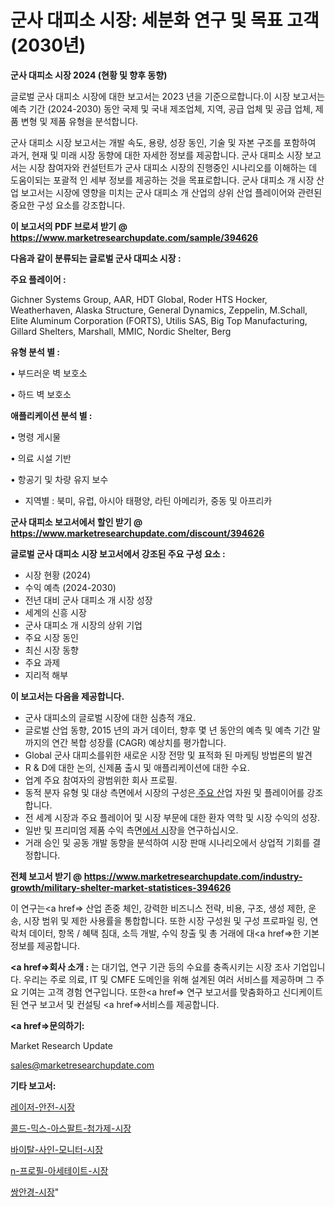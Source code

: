 # 군사 대피소 시장: 세분화 연구 및 목표 고객(2030년)

<strong>군사 대피소 시장 2024 (현황 및 향후 동향)</strong>

글로벌 군사 대피소 시장에 대한 보고서는 2023 년을 기준으로합니다.이 시장 보고서는 예측 기간 (2024-2030) 동안 국제 및 국내 제조업체, 지역, 공급 업체 및 공급 업체, 제품 변형 및 제품 유형을 분석합니다.

군사 대피소 시장 보고서는 개발 속도, 용량, 성장 동인, 기술 및 자본 구조를 포함하여 과거, 현재 및 미래 시장 동향에 대한 자세한 정보를 제공합니다. 군사 대피소 시장 보고서는 시장 참여자와 컨설턴트가 군사 대피소 시장의 진행중인 시나리오를 이해하는 데 도움이되는 포괄적 인 세부 정보를 제공하는 것을 목표로합니다. 군사 대피소 개 시장 산업 보고서는 시장에 영향을 미치는 군사 대피소 개 산업의 상위 산업 플레이어와 관련된 중요한 구성 요소를 강조합니다.



<strong>이 보고서의 PDF 브로셔 받기 @ <a href=https://www.marketresearchupdate.com/sample/394626>https://www.marketresearchupdate.com/sample/394626</a></strong>



<strong>다음과 같이 분류되는 글로벌 군사 대피소 시장 :</strong>



<strong>주요 플레이어 :</strong>

Gichner Systems Group, AAR, HDT Global, Roder HTS Hocker, Weatherhaven, Alaska Structure, General Dynamics, Zeppelin, M.Schall, Elite Aluminum Corporation (FORTS), Utilis SAS, Big Top Manufacturing, Gillard Shelters, Marshall, MMIC, Nordic Shelter, Berg



<strong>유형 분석 별 :</strong>

• 부드러운 벽 보호소

• 하드 벽 보호소



<strong>애플리케이션 분석 별 :</strong>

• 명령 게시물

• 의료 시설 기반

• 항공기 및 차량 유지 보수

<ul>
  <li>지역별 : 북미, 유럽, 아시아 태평양, 라틴 아메리카, 중동 및 아프리카</li>
</ul>


<strong>군사 대피소 보고서에서 할인 받기 @ <a href=https://www.marketresearchupdate.com/discount/394626>https://www.marketresearchupdate.com/discount/394626</a></strong>



<strong>글로벌 군사 대피소 시장 보고서에서 강조된 주요 구성 요소 :</strong>
<ul>
  <li>시장 현황 (2024)</li>
  <li>수익 예측 (2024-2030)</li>
  <li>전년 대비 군사 대피소 개 시장 성장</li>
  <li>세계의 신흥 시장</li>
  <li>군사 대피소 개 시장의 상위 기업</li>
  <li>주요 시장 동인</li>
  <li>최신 시장 동향</li>
  <li>주요 과제</li>
  <li>지리적 해부</li>
</ul>


<strong>이 보고서는 다음을 제공합니다.</strong>
<ul>
  <li>군사 대피소의 글로벌 시장에 대한 심층적 개요.</li>
  <li>글로벌 산업 동향, 2015 년의 과거 데이터, 향후 몇 년 동안의 예측 및 예측 기간 말까지의 연간 복합 성장률 (CAGR) 예상치를 평가합니다.</li>
  <li>Global 군사 대피소를위한 새로운 시장 전망 및 표적화 된 마케팅 방법론의 발견</li>
  <li>R &amp; D에 대한 논의, 신제품 출시 및 애플리케이션에 대한 수요.</li>
  <li>업계 주요 참여자의 광범위한 회사 프로필.</li>
  <li>동적 분자 유형 및 대상 측면에서 시장의 구성은<a href=> 주요 산</a>업 자원 및 플레이어를 강조합니다.</li>
  <li>전 세계 시장과 주요 플레이어 및 시장 부문에 대한 환자 역학 및 시장 수익의 성장.</li>
  <li>일반 및 프리미엄 제품 수익 측면<a href=>에서 시</a>장을 연구하십시오.</li>
  <li>거래 승인 및 공동 개발 동향을 분석하여 시장 판매 시나리오에서 상업적 기회를 결정합니다.</li>
</ul>



<strong>전체 보고서 받기 @ <a href=https://www.marketresearchupdate.com/industry-growth/military-shelter-market-statistices-394626>https://www.marketresearchupdate.com/industry-growth/military-shelter-market-statistices-394626</a></strong>

이 연구는<a href=> 산업 존중</a> 체인, 강력한 비즈니스 전략, 비용, 구조, 생성 제한, 운송, 시장 범위 및 제한 사용률을 통합합니다. 또한 시장 구성원 및 구성 프로파일 링, 연락처 데이터, 항목 / 혜택 침대, 소득 개발, 수익 창출 및 총 거래에 대<a href=>한 기본 </a>정보를 제공합니다.



<strong><a href=>회사 소</a>개 :</strong>
는 대기업, 연구 기관 등의 수요를 충족시키는 시장 조사 기업입니다. 우리는 주로 의료, IT 및 CMFE 도메인을 위해 설계된 여러 서비스를 제공하며 그 주요 기여는 고객 경험 연구입니다. 또한<a href=> 연구 보</a>고서를 맞춤화하고 신디케이트 된 연구 보고서 및 컨설팅 <a href=>서비스</a>를 제공합니다.



<strong><a href=>문의하기:</a></strong>

Market Research Update

sales@marketresearchupdate.com



<strong>기타 보고서:</strong>

<a href=https://www.linkedin.com/pulse/레이저-안전-시장-현재-및-미래-성장-2029-market-matrix-musings-analysis/>레이저-안전-시장</a>

<a href=https://www.linkedin.com/pulse/콜드-믹스-아스팔트-첨가제-시장-동향-및-성장-전망-analytics-avenue-adventures-24-ana-khcdf/>콜드-믹스-아스팔트-첨가제-시장</a>

<a href=https://www.linkedin.com/pulse/바이탈-사인-모니터-시장-동향-및-성장-전망-trend-tracking-tips-360-analysis-qg41f/>바이탈-사인-모니터-시장</a>

<a href=https://www.linkedin.com/pulse/n-프로필-아세테이트-시장-현재-및-미래-성장-2030-trend-tracking-tips-360-analysis-iz5nf/>n-프로필-아세테이트-시장</a>

<a href=https://www.linkedin.com/pulse/쌍안경-시장-진입-전략-및-위험-평가2029년-consumer-connection-compendium-ana-r5rlf/>쌍안경-시장</a>"
